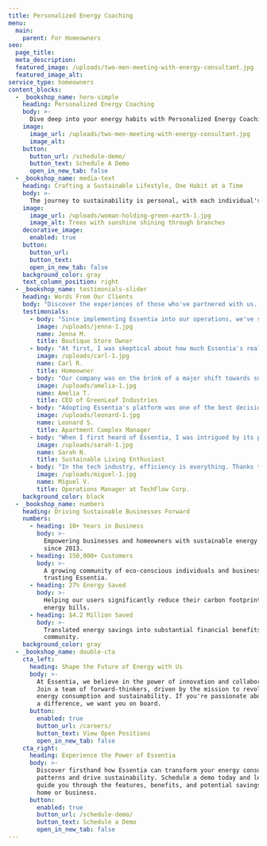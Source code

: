 ```yaml
---
title: Personalized Energy Coaching
menu:
  main:
    parent: For Homeowners
seo:
  page_title:
  meta_description:
  featured_image: /uploads/two-men-meeting-with-energy-consultant.jpg
  featured_image_alt:
service_type: homeowners
content_blocks:
  - _bookshop_name: hero-simple
    heading: Personalized Energy Coaching
    body: >-
      Dive deep into your energy habits with Personalized Energy Coaching. Let us guide you towards sustainable practices tailored uniquely to your lifestyle.
    image:
      image_url: /uploads/two-men-meeting-with-energy-consultant.jpg
      image_alt: 
    button:
      button_url: /schedule-demo/
      button_text: Schedule A Demo
      open_in_new_tab: false
  - _bookshop_name: media-text
    heading: Crafting a Sustainable Lifestyle, One Habit at a Time
    body: >-
      The journey to sustainability is personal, with each individual's footprint and habits playing a unique role. Our Personalized Energy Coaching is designed to understand these nuances, offering bespoke guidance tailored to your daily routines and aspirations. With a blend of data-driven insights and a human touch, we'll navigate through your energy consumption patterns, pinpointing opportunities for impactful changes. Whether you're seeking to reduce bills, minimize environmental impact, or both, our coaching sessions empower you with the knowledge and strategies to achieve your goals. Let's co-create a greener tomorrow, tailored just for you.
    image:
      image_url: /uploads/woman-holding-green-earth-1.jpg
      image_alt: Trees with sunshine shining through branches
    decorative_image: 
      enabled: true
    button:
      button_url:
      button_text:
      open_in_new_tab: false
    background_color: gray
    text_column_position: right
  - _bookshop_name: testimonials-slider
    heading: Words From Our Clients
    body: "Discover the experiences of those who've partnered with us. Here's what our valued clients have to say about our sustainable solutions."
    testimonials: 
      - body: "Since implementing Essentia into our operations, we've seen a staggering 30% reduction in our energy costs. Not only does this boost our bottom line, but it also positions our boutique as an eco-conscious leader in the community. The peace of mind and economic benefits are truly invaluable."
        image: /uploads/jenna-1.jpg
        name: Jenna M.
        title: Boutique Store Owner
      - body: "At first, I was skeptical about how much Essentia's real-time monitoring could benefit us. But within months, it became clear. We became empowered to make eco-friendly choices, reducing both our bills and our carbon footprint. Every homeowner should give it a try!"
        image: /uploads/carl-1.jpg
        name: Carl R.
        title: Homeowner
      - body: "Our company was on the brink of a major shift towards sustainable practices. The journey seemed daunting, but then we found Essentia. With their user-friendly analytics and knowledgeable support, we transformed our operations with ease and confidence."
        image: /uploads/amelia-1.jpg
        name: Amelia T.
        title: CEO of GreenLeaf Industries
      - body: "Adopting Essentia's platform was one of the best decisions for our apartment complex. Not only did it highlight opportunities for energy savings, but it also strengthened our reputation as an eco-friendly residence. Our tenants appreciate our commitment, and so does the environment."
        image: /uploads/leonard-1.jpg
        name: Leonard S.
        title: Apartment Complex Manager
      - body: "When I first heard of Essentia, I was intrigued by its promise. Now, having used it for nearly a year, it's exceeded all my expectations. The platform is both intuitive and deeply insightful, and it's become my go-to recommendation for friends and family looking to embrace a sustainable lifestyle."
        image: /uploads/sarah-1.jpg
        name: Sarah N.
        title: Sustainable Living Enthusiast
      - body: "In the tech industry, efficiency is everything. Thanks to Essentia, we've applied that same ethos to our energy consumption. Our carbon footprint has decreased significantly, our operational costs have plummeted, and our team feels proud of the conscious decisions we make every day."
        image: /uploads/miguel-1.jpg
        name: Miguel V.
        title: Operations Manager at TechFlow Corp.
    background_color: black
  - _bookshop_name: numbers
    heading: Driving Sustainable Businesses Forward
    numbers:
      - heading: 10+ Years in Business
        body: >-
          Empowering businesses and homeowners with sustainable energy solutions
          since 2013.
      - heading: 150,000+ Customers
        body: >-
          A growing community of eco-conscious individuals and businesses
          trusting Essentia.
      - heading: 27% Energy Saved
        body: >-
          Helping our users significantly reduce their carbon footprint and
          energy bills.
      - heading: $4.2 Million Saved
        body: >-
          Translated energy savings into substantial financial benefits for our
          community.
    background_color: gray
  - _bookshop_name: double-cta
    cta_left:
      heading: Shape the Future of Energy with Us
      body: >-
        At Essentia, we believe in the power of innovation and collaboration.
        Join a team of forward-thinkers, driven by the mission to revolutionize
        energy consumption and sustainability. If you're passionate about making
        a difference, we want you on board.
      button:
        enabled: true
        button_url: /careers/
        button_text: View Open Positions
        open_in_new_tab: false
    cta_right:
      heading: Experience the Power of Essentia
      body: >-
        Discover firsthand how Essentia can transform your energy consumption
        patterns and drive sustainability. Schedule a demo today and let us
        guide you through the features, benefits, and potential savings for your
        home or business.
      button:
        enabled: true
        button_url: /schedule-demo/
        button_text: Schedule a Demo
        open_in_new_tab: false
---
```

